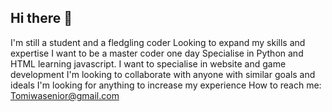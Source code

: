 ## Hi there 👋
I'm still a student and a fledgling coder
Looking to expand my skills and expertise
I want to be a master coder one day
Specialise in Python and HTML
learning javascript.
I want to specialise in website and game development
I'm looking to collaborate with anyone with similar goals and ideals
I'm looking for anything to increase my experience
How to reach me: Tomiwasenior@gmail.com

<!--
**King-Tom18/King-Tom18** is a ✨ _special_ ✨ repository because its `README.md` (this file) appears on your GitHub profile.

Here are some ideas to get you started:

- 🔭 I’m currently working on ...
- 🌱 I’m currently learning ...
- 👯 I’m looking to collaborate on ...
- 🤔 I’m looking for help with ...
- 💬 Ask me about ...
- 📫 How to reach me: ...
- 😄 Pronouns: ...
- ⚡ Fun fact: ...
-->

